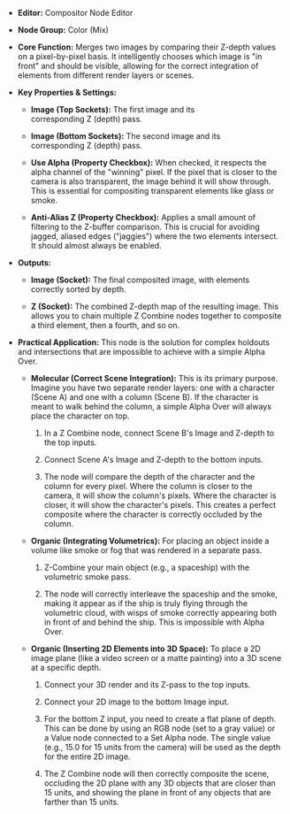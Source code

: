 - **Editor:** Compositor Node Editor
    
- **Node Group:** Color (Mix)
    
- **Core Function:** Merges two images by comparing their Z-depth values on a pixel-by-pixel basis. It intelligently chooses which image is "in front" and should be visible, allowing for the correct integration of elements from different render layers or scenes.
    
- **Key Properties & Settings:**
    
    - **Image (Top Sockets):** The first image and its corresponding Z (depth) pass.
        
    - **Image (Bottom Sockets):** The second image and its corresponding Z (depth) pass.
        
    - **Use Alpha (Property Checkbox):** When checked, it respects the alpha channel of the "winning" pixel. If the pixel that is closer to the camera is also transparent, the image behind it will show through. This is essential for compositing transparent elements like glass or smoke.
        
    - **Anti-Alias Z (Property Checkbox):** Applies a small amount of filtering to the Z-buffer comparison. This is crucial for avoiding jagged, aliased edges ("jaggies") where the two elements intersect. It should almost always be enabled.
        
- **Outputs:**
    
    - **Image (Socket):** The final composited image, with elements correctly sorted by depth.
        
    - **Z (Socket):** The combined Z-depth map of the resulting image. This allows you to chain multiple Z Combine nodes together to composite a third element, then a fourth, and so on.
        
- **Practical Application:** This node is the solution for complex holdouts and intersections that are impossible to achieve with a simple Alpha Over.
    
    - **Molecular (Correct Scene Integration):** This is its primary purpose. Imagine you have two separate render layers: one with a character (Scene A) and one with a column (Scene B). If the character is meant to walk behind the column, a simple Alpha Over will always place the character on top.
        
        1. In a Z Combine node, connect Scene B's Image and Z-depth to the top inputs.
            
        2. Connect Scene A's Image and Z-depth to the bottom inputs.
            
        3. The node will compare the depth of the character and the column for every pixel. Where the column is closer to the camera, it will show the column's pixels. Where the character is closer, it will show the character's pixels. This creates a perfect composite where the character is correctly occluded by the column.
            
    - **Organic (Integrating Volumetrics):** For placing an object inside a volume like smoke or fog that was rendered in a separate pass.
        
        1. Z-Combine your main object (e.g., a spaceship) with the volumetric smoke pass.
            
        2. The node will correctly interleave the spaceship and the smoke, making it appear as if the ship is truly flying through the volumetric cloud, with wisps of smoke correctly appearing both in front of and behind the ship. This is impossible with Alpha Over.
            
    - **Organic (Inserting 2D Elements into 3D Space):** To place a 2D image plane (like a video screen or a matte painting) into a 3D scene at a specific depth.
        
        1. Connect your 3D render and its Z-pass to the top inputs.
            
        2. Connect your 2D image to the bottom Image input.
            
        3. For the bottom Z input, you need to create a flat plane of depth. This can be done by using an RGB node (set to a gray value) or a Value node connected to a Set Alpha node. The single value (e.g., 15.0 for 15 units from the camera) will be used as the depth for the entire 2D image.
            
        4. The Z Combine node will then correctly composite the scene, occluding the 2D plane with any 3D objects that are closer than 15 units, and showing the plane in front of any objects that are farther than 15 units.